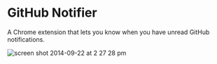 # GitHub Notifier

A Chrome extension that lets you know when you have unread GitHub notifications.

![screen shot 2014-09-22 at 2 27 28 pm](https://cloud.githubusercontent.com/assets/98494/4361696/59e7e818-4286-11e4-9187-0afe397b4203.png)
